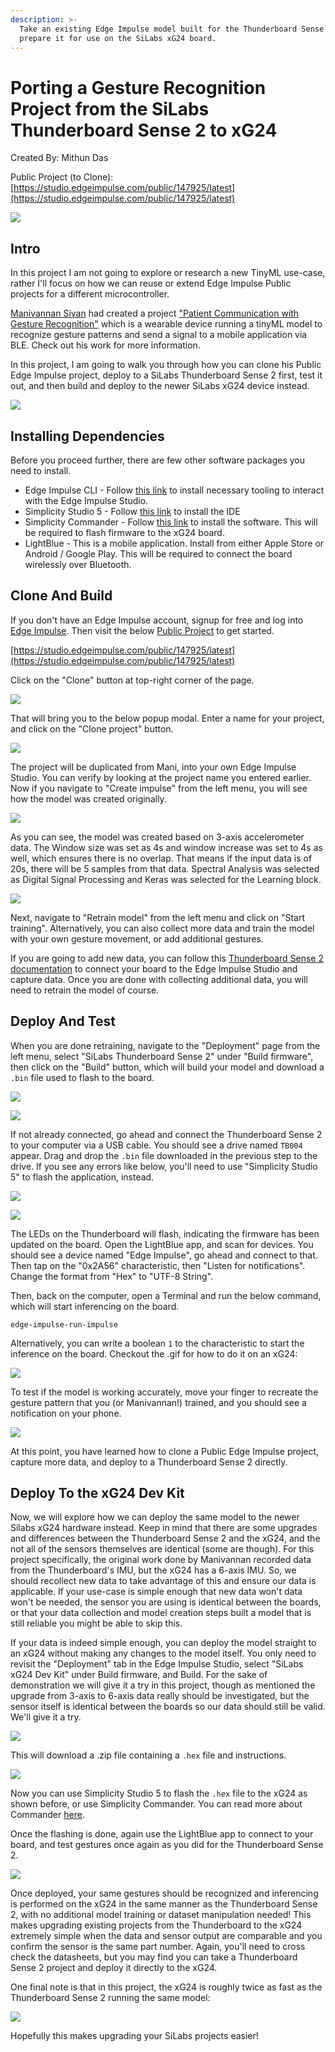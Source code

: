 ```yaml
---
description: >-
  Take an existing Edge Impulse model built for the Thunderboard Sense 2, and
  prepare it for use on the SiLabs xG24 board.
---
```


# Porting a Gesture Recognition Project from the SiLabs Thunderboard Sense 2 to xG24

Created By: Mithun Das

Public Project (to Clone): [https://studio.edgeimpulse.com/public/147925/latest](https://studio.edgeimpulse.com/public/147925/latest)

![](../.gitbook/assets/gesture-recognition-on-silabs-xg24/intro.jpg)

## Intro

In this project I am not going to explore or research a new TinyML use-case, rather I'll focus on how we can reuse or extend Edge Impulse Public projects for a different microcontroller.

[Manivannan Sivan](https://www.hackster.io/manivannan) had created a project ["Patient Communication with Gesture Recognition"](https://docs.edgeimpulse.com/experts/machine-learning-prototype-projects/patient-gesture-recognition) which is a wearable device running a tinyML model to recognize gesture patterns and send a signal to a mobile application via BLE. Check out his work for more information.

In this project, I am going to walk you through how you can clone his Public Edge Impulse project, deploy to a SiLabs Thunderboard Sense 2 first, test it out, and then build and deploy to the newer SiLabs xG24 device instead.

![](../.gitbook/assets/gesture-recognition-on-silabs-xg24/wearable.jpg)

## Installing Dependencies

Before you proceed further, there are few other software packages you need to install.

* Edge Impulse CLI - Follow [this link](https://docs.edgeimpulse.com/docs/edge-impulse-cli/cli-installation) to install necessary tooling to interact with the Edge Impulse Studio.
* Simplicity Studio 5 - Follow [this link](https://www.silabs.com/developers/simplicity-studio) to install the IDE
* Simplicity Commander - Follow [this link](https://community.silabs.com/s/article/simplicity-commander?language=en\_US) to install the software. This will be required to flash firmware to the xG24 board.
* LightBlue - This is a mobile application. Install from either Apple Store or Android / Google Play. This will be required to connect the board wirelessly over Bluetooth.

## Clone And Build

If you don't have an Edge Impulse account, signup for free and log into [Edge Impulse](https://studio.edgeimpulse.com/). Then visit the below [Public Project](https://docs.edgeimpulse.com/docs/edge-impulse-studio/dashboard#1.-showcasing-your-public-projects-with-markdown-readmes) to get started.

[https://studio.edgeimpulse.com/public/147925/latest](https://studio.edgeimpulse.com/public/147925/latest)

Click on the "Clone" button at top-right corner of the page.

![](../.gitbook/assets/gesture-recognition-on-silabs-xg24/studio.png)

That will bring you to the below popup modal. Enter a name for your project, and click on the "Clone project" button.

![](../.gitbook/assets/gesture-recognition-on-silabs-xg24/clone.png)

The project will be duplicated from Mani, into your own Edge Impulse Studio. You can verify by looking at the project name you entered earlier. Now if you navigate to "Create impulse" from the left menu, you will see how the model was created originally.

![](../.gitbook/assets/gesture-recognition-on-silabs-xg24/create-impulse.png)

As you can see, the model was created based on 3-axis accelerometer data. The Window size was set as 4s and window increase was set to 4s as well, which ensures there is no overlap. That means if the input data is of 20s, there will be 5 samples from that data. Spectral Analysis was selected as Digital Signal Processing and Keras was selected for the Learning block.

![](../.gitbook/assets/gesture-recognition-on-silabs-xg24/retrain.png)

Next, navigate to "Retrain model" from the left menu and click on "Start training". Alternatively, you can also collect more data and train the model with your own gesture movement, or add additional gestures.

If you are going to add new data, you can follow this [Thunderboard Sense 2 documentation](https://docs.edgeimpulse.com/docs/development-platforms/officially-supported-mcu-targets/silabs-thunderboard-sense-2) to connect your board to the Edge Impulse Studio and capture data. Once you are done with collecting additional data, you will need to retrain the model of course.

## Deploy And Test

When you are done retraining, navigate to the "Deployment" page from the left menu, select "SiLabs Thunderboard Sense 2" under "Build firmware", then click on the "Build" button, which will build your model and download a `.bin` file used to flash to the board.

![](../.gitbook/assets/gesture-recognition-on-silabs-xg24/deployment-tb2.png)

![](../.gitbook/assets/gesture-recognition-on-silabs-xg24/firmware-tb2.png)

If not already connected, go ahead and connect the Thunderboard Sense 2 to your computer via a USB cable. You should see a drive named `TB004` appear. Drag and drop the `.bin` file downloaded in the previous step to the drive. If you see any errors like below, you'll need to use "Simplicity Studio 5" to flash the application, instead.

![](../.gitbook/assets/gesture-recognition-on-silabs-xg24/error.png)

![](../.gitbook/assets/gesture-recognition-on-silabs-xg24/simplicity.gif)

The LEDs on the Thunderboard will flash, indicating the firmware has been updated on the board. Open the LightBlue app, and scan for devices. You should see a device named "Edge Impulse", go ahead and connect to that. Then tap on the "0x2A56" characteristic, then "Listen for notifications". Change the format from "Hex" to "UTF-8 String".

Then, back on the computer, open a Terminal and run the below command, which will start inferencing on the board.

```
edge-impulse-run-impulse
```

Alternatively, you can write a boolean `1` to the characteristic to start the inference on the board. Checkout the .gif for how to do it on an xG24:

![](../.gitbook/assets/gesture-recognition-on-silabs-xg24/lightblue-tb2.gif)

To test if the model is working accurately, move your finger to recreate the gesture pattern that you (or Manivannan!) trained, and you should see a notification on your phone.

![](../.gitbook/assets/gesture-recognition-on-silabs-xg24/notification.png)

At this point, you have learned how to clone a Public Edge Impulse project, capture more data, and deploy to a Thunderboard Sense 2 directly.

## Deploy To the xG24 Dev Kit

Now, we will explore how we can deploy the same model to the newer Silabs xG24 hardware instead. Keep in mind that there are some upgrades and differences between the Thunderboard Sense 2 and the xG24, and the not all of the sensors themselves are identical (some are though). For this project specifically, the original work done by Manivannan recorded data from the Thunderboard's IMU, but the xG24 has a 6-axis IMU. So, we should recollect new data to take advantage of this and ensure our data is applicable. If your use-case is simple enough that new data won't data won't be needed, the sensor you are using is identical between the boards, or that your data collection and model creation steps built a model that is still reliable you might be able to skip this.

If your data is indeed simple enough, you can deploy the model straight to an xG24 without making any changes to the model itself. You only need to revisit the "Deployment" tab in the Edge Impulse Studio, select "SiLabs xG24 Dev Kit" under Build firmware, and Build. For the sake of demonstration we will give it a try in this project, though as mentioned the upgrade from 3-axis to 6-axis data really should be investigated, but the sensor itself is identical between the boards so our data should still be valid. We'll give it a try.

![](../.gitbook/assets/gesture-recognition-on-silabs-xg24/deployment-xg24.png)

This will download a .zip file containing a `.hex` file and instructions.

![](../.gitbook/assets/gesture-recognition-on-silabs-xg24/firmware-xg24.png)

Now you can use Simplicity Studio 5 to flash the `.hex` file to the xG24 as shown before, or use Simplicity Commander. You can read more about Commander [here](https://docs.edgeimpulse.com/docs/development-platforms/officially-supported-mcu-targets/silabs-xg24-devkit).

Once the flashing is done, again use the LightBlue app to connect to your board, and test gestures once again as you did for the Thunderboard Sense 2.

![](../.gitbook/assets/gesture-recognition-on-silabs-xg24/lightblue-xg24.gif)

Once deployed, your same gestures should be recognized and inferencing is performed on the xG24 in the same manner as the Thunderboard Sense 2, with no additional model training or dataset manipulation needed! This makes upgrading existing projects from the Thunderboard to the xG24 extremely simple when the data and sensor output are comparable and you confirm the sensor is the same part number. Again, you'll need to cross check the datasheets, but you may find you can take a Thunderboard Sense 2 project and deploy it directly to the xG24.

One final note is that in this project, the xG24 is roughly twice as fast as the Thunderboard Sense 2 running the same model:

![](../.gitbook/assets/gesture-recognition-on-silabs-xg24/silabs-compare.png)

Hopefully this makes upgrading your SiLabs projects easier!
